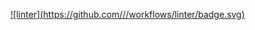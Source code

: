  [![linter](https://github.com/<Liam Fletcher>/<ICS20-Unit2-03-HTML>/workflows/linter/badge.svg)](https://github.com/marketplace/actions/super-linter)   
